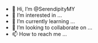 - 👋 Hi, I’m @SerendipityMY
- 👀 I’m interested in ...
- 🌱 I’m currently learning ...
- 💞️ I’m looking to collaborate on ...
- 📫 How to reach me ...

<!---
SerendipityMY/SerendipityMY is a ✨ special ✨ repository because its `README.md` (this file) appears on your GitHub profile.
You can click the Preview link to take a look at your changes.
--->
